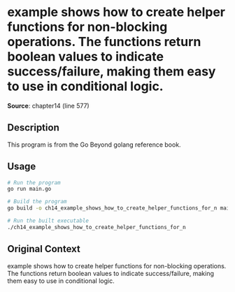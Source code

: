 # example shows how to create helper functions for non-blocking operations. The functions return boolean values to indicate success/failure, making them easy to use in conditional logic.

**Source**: chapter14 (line 577)

## Description

This program is from the Go Beyond golang reference book.

## Usage

```bash
# Run the program
go run main.go

# Build the program
go build -o ch14_example_shows_how_to_create_helper_functions_for_n main.go

# Run the built executable
./ch14_example_shows_how_to_create_helper_functions_for_n
```

## Original Context

example shows how to create helper functions for non-blocking operations. The functions return boolean values to indicate success/failure, making them easy to use in conditional logic.

